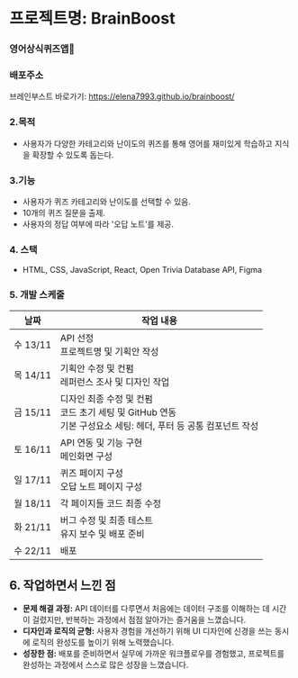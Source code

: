 # 프로젝트명: BrainBoost

### 영어상식퀴즈앱👀

### 배포주소

브레인부스트 바로가기: <https://elena7993.github.io/brainboost/>

### 2.목적

- 사용자가 다양한 카테고리와 난이도의 퀴즈를 통해 영어를 재미있게 학습하고 지식을 확장할 수 있도록 돕는다.

### 3.기능

- 사용자가 퀴즈 카테고리와 난이도를 선택할 수 있음.
- 10개의 퀴즈 질문을 출제.
- 사용자의 정답 여부에 따라 '오답 노트'를 제공.

### 4. 스택

- HTML, CSS, JavaScript, React, Open Trivia Database API, Figma

### 5. 개발 스케줄

| 날짜     | 작업 내용                                                                                                         |
| -------- | ----------------------------------------------------------------------------------------------------------------- |
| 수 13/11 | API 선정<br>프로젝트명 및 기획안 작성                                                                             |
| 목 14/11 | 기획안 수정 및 컨펌<br>레퍼런스 조사 및 디자인 작업                                                               |
| 금 15/11 | 디자인 최종 수정 및 컨펌<br>코드 초기 세팅 및 GitHub 연동<br>기본 구성요소 세팅: 헤더, 푸터 등 공통 컴포넌트 작성 |
| 토 16/11 | API 연동 및 기능 구현<br>메인화면 구성                                                                            |
| 일 17/11 | 퀴즈 페이지 구성<br>오답 노트 페이지 구성                                                                         |
| 월 18/11 | 각 페이지들 코드 최종 수정                                                                                        |
| 화 21/11 | 버그 수정 및 최종 테스트<br>유지 보수 및 배포 준비                                                                |
| 수 22/11 | 배포                                                                                                              |

## **6. 작업하면서 느낀 점**

- **문제 해결 과정:** API 데이터를 다루면서 처음에는 데이터 구조를 이해하는 데 시간이 걸렸지만, 반복하는 과정에서 점점 알아가는 즐거움을 느꼈습니다.
- **디자인과 로직의 균형:** 사용자 경험을 개선하기 위해 UI 디자인에 신경을 쓰는 동시에 로직의 완성도를 높이기 위해 노력했습니다.
- **성장한 점:** 배포를 준비하면서 실무에 가까운 워크플로우를 경험했고, 프로젝트를 완성하는 과정에서 스스로 많은 성장을 느꼈습니다.
